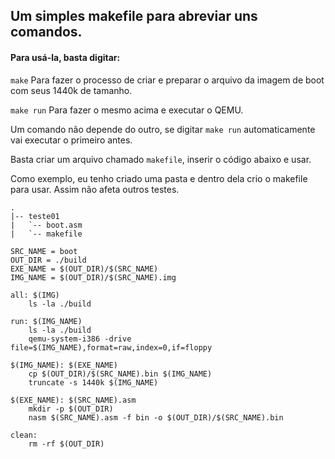 ## Um simples makefile para abreviar uns comandos.

#### Para usá-la, basta digitar:
`make` Para fazer o processo de criar e preparar o arquivo da imagem de boot com seus 1440k de tamanho.

`make run` Para fazer o mesmo acima e executar o QEMU. 

Um comando não depende do outro, se digitar `make run` automaticamente vai executar o primeiro antes.

Basta criar um arquivo chamado `makefile`, inserir o código abaixo e usar.

Como exemplo, eu tenho criado uma pasta e dentro dela crio o makefile para usar. Assim não afeta outros testes.

```
.
|-- teste01
|   `-- boot.asm
|   `-- makefile
```

```
SRC_NAME = boot
OUT_DIR = ./build
EXE_NAME = $(OUT_DIR)/$(SRC_NAME)
IMG_NAME = $(OUT_DIR)/$(SRC_NAME).img

all: $(IMG)
	ls -la ./build

run: $(IMG_NAME)
	ls -la ./build
	qemu-system-i386 -drive file=$(IMG_NAME),format=raw,index=0,if=floppy

$(IMG_NAME): $(EXE_NAME)
	cp $(OUT_DIR)/$(SRC_NAME).bin $(IMG_NAME)
	truncate -s 1440k $(IMG_NAME)

$(EXE_NAME): $(SRC_NAME).asm
	mkdir -p $(OUT_DIR)
	nasm $(SRC_NAME).asm -f bin -o $(OUT_DIR)/$(SRC_NAME).bin

clean:
	rm -rf $(OUT_DIR)

```
